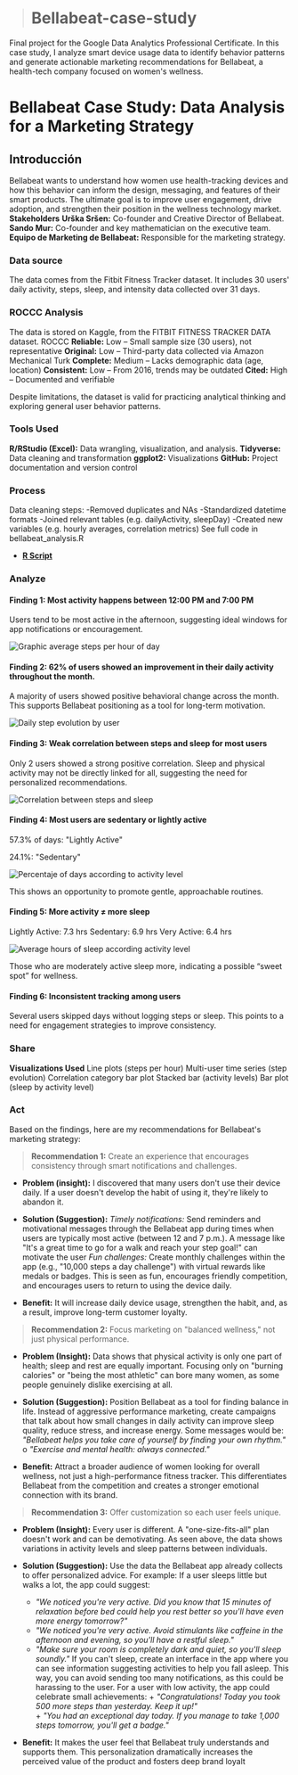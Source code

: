 > # Bellabeat-case-study
Final project for the Google Data Analytics Professional Certificate. In this case study, I analyze smart device usage data to identify behavior patterns and generate actionable marketing recommendations for Bellabeat, a health-tech company focused on women's wellness.

# Bellabeat Case Study: Data Analysis for a Marketing Strategy

## Introducción
Bellabeat wants to understand how women use health-tracking devices and how this behavior can inform the design, messaging, and features of their smart products. The ultimate goal is to improve user engagement, drive adoption, and strengthen their position in the wellness technology market.
**Stakeholders**
**Urška Sršen:** Co-founder and Creative Director of Bellabeat.
**Sando Mur:** Co-founder and key mathematician on the executive team.
**Equipo de Marketing de Bellabeat:** Responsible for the marketing strategy.

### Data source
The data comes from the Fitbit Fitness Tracker dataset. It includes 30 users' daily activity, steps, sleep, and intensity data collected over 31 days.

### ROCCC Analysis
The data is stored on Kaggle, from the FITBIT FITNESS TRACKER DATA dataset.
ROCCC
**Reliable:** Low – Small sample size (30 users), not representative
**Original:** Low – Third-party data collected via Amazon Mechanical Turk
**Complete:** Medium – Lacks demographic data (age, location)
**Consistent:** Low – From 2016, trends may be outdated
**Cited:** High – Documented and verifiable

Despite limitations, the dataset is valid for practicing analytical thinking and exploring general user behavior patterns.

### Tools Used

**R/RStudio (Excel):** Data wrangling, visualization, and analysis.
**Tidyverse:** Data cleaning and transformation
**ggplot2:** Visualizations
**GitHub:** Project documentation and version control

### Process
Data cleaning steps:
-Removed duplicates and NAs
-Standardized datetime formats
-Joined relevant tables (e.g. dailyActivity, sleepDay)
-Created new variables (e.g. hourly averages, correlation metrics)
See full code in bellabeat_analysis.R
* [**R Script**](code/bellabeat_analysis.R)


### Analyze

#### Finding 1: Most activity happens between 12:00 PM and 7:00 PM
Users tend to be most active in the afternoon, suggesting ideal windows for app notifications or encouragement.

![Graphic average steps per hour of day](Visualizations/average_steps_per_hour.png)

#### Finding 2: 62% of users showed an improvement in their daily activity throughout the month.
A majority of users showed positive behavioral change across the month. This supports Bellabeat positioning as a tool for long-term motivation.

![Daily step evolution by user](Visualizations/daily_step_evolution_by_user.png)

#### Finding 3: Weak correlation between steps and sleep for most users
Only 2 users showed a strong positive correlation. Sleep and physical activity may not be directly linked for all, suggesting the need for personalized recommendations.

![Correlation between steps and sleep](Visualizations/distribution_of_users_by_type_correlation.png)


#### Finding 4: Most users are sedentary or lightly active
57.3% of days: "Lightly Active"

24.1%: "Sedentary"

![Percentaje of days according to activity level](Visualizations/Percetage_of_days_according_to_activity_level.png)

This shows an opportunity to promote gentle, approachable routines.

#### Finding 5: More activity ≠ more sleep
Lightly Active: 7.3 hrs
Sedentary: 6.9 hrs
Very Active: 6.4 hrs

![Average hours of sleep according activity level](Visualizations/average_hours_of_sleep_according_activity.png)

Those who are moderately active sleep more, indicating a possible “sweet spot” for wellness.

#### Finding 6: Inconsistent tracking among users

Several users skipped days without logging steps or sleep. This points to a need for engagement strategies to improve consistency.

### Share
**Visualizations Used**
Line plots (steps per hour)
Multi-user time series (step evolution)
Correlation category bar plot
Stacked bar (activity levels)
Bar plot (sleep by activity level)

### Act

Based on the findings, here are my recommendations for Bellabeat's marketing strategy:

> **Recommendation 1:** Create an experience that encourages consistency through smart notifications and challenges.

+ **Problem (insight):** I discovered that many users don't use their device daily. If a user doesn't develop the habit of using it, they're likely to abandon it.

+ **Solution (Suggestion):**
*Timely notifications:* Send reminders and motivational messages through the Bellabeat app during times when users are typically most     active (between 12        and 7 p.m.). A message like "It's a great time to go for a walk and reach your step goal!" can motivate the user
*Fun challenges:* Create monthly challenges within the app (e.g., "10,000 steps a day challenge") with virtual rewards like medals or badges. This is seen as      fun, encourages friendly competition, and encourages users to return to using the device daily.

+ **Benefit:** It will increase daily device usage, strengthen the habit, and, as a result, improve long-term customer loyalty.
      
> **Recommendation 2:** Focus marketing on "balanced wellness," not just physical performance.

+ **Problem (Insight):** Data shows that physical activity is only one part of health; sleep and rest are equally important. Focusing only on "burning calories"       or "being the most athletic" can bore many women, as some people genuinely dislike exercising at all.
  
+ **Solution (Suggestion):** Position Bellabeat as a tool for finding balance in life. Instead of aggressive performance marketing, create campaigns that talk         about how small changes in daily activity can improve sleep quality, reduce stress, and increase energy. Some messages would be: *"Bellabeat helps you take        care of yourself by finding your own rhythm."* o *"Exercise and mental health: always connected."*

+ **Benefit:** Attract a broader audience of women looking for overall wellness, not just a high-performance fitness tracker. This differentiates Bellabeat from       the competition and creates a stronger emotional connection with its brand.

> **Recommendation 3:** Offer customization so each user feels unique.

+ **Problem (Insight):** Every user is different. A "one-size-fits-all" plan doesn't work and can be demotivating. As seen above, the data shows variations in         activity levels and sleep patterns between individuals.
   
+ **Solution (Suggestion):** Use the data the Bellabeat app already collects to offer personalized advice. For example:
     If a user sleeps little but walks a lot, the app could suggest: 
     + *"We noticed you're very active. Did you know that 15 minutes of relaxation before bed could help you rest better so you'll have even more energy tomorrow?"* 
     + *"We noticed you're very active. Avoid stimulants like caffeine in the afternoon and evening, so you'll have a restful sleep."* 
     + *"Make sure your room is completely dark and quiet, so you'll sleep soundly."*
      If you can't sleep, create an interface in the app where you can see information suggesting activities to help you fall asleep. This way, you can avoid            sending too many notifications, as this could be harassing to the user.
      For a user with low activity, the app could celebrate small achievements:
      + *"Congratulations! Today you took 500 more steps than yesterday. Keep it up!"*  
      + *"You had an exceptional day today. If you manage to take 1,000 steps tomorrow, you'll get a badge."*
      
+ **Benefit:** It makes the user feel that Bellabeat truly understands and supports them. This personalization dramatically increases the perceived value of the       product and fosters deep brand loyalt
   
